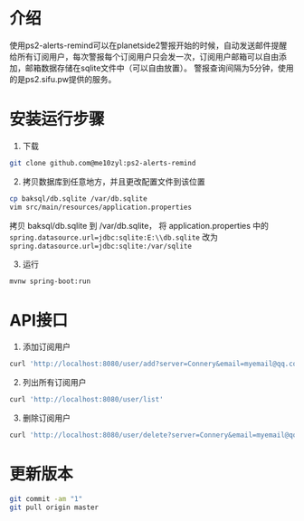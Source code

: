 # 介绍

使用ps2-alerts-remind可以在planetside2警报开始的时候，自动发送邮件提醒给所有订阅用户，每次警报每个订阅用户只会发一次，订阅用户邮箱可以自由添加，邮箱数据存储在sqlite文件中（可以自由放置）。
警报查询间隔为5分钟，使用的是ps2.sifu.pw提供的服务。

# 安装运行步骤

1. 下载
```bash
git clone github.com@me10zyl:ps2-alerts-remind 
```

2. 拷贝数据库到任意地方，并且更改配置文件到该位置
```bash
cp baksql/db.sqlite /var/db.sqlite
vim src/main/resources/application.properties
```
拷贝 baksql/db.sqlite 到 /var/db.sqlite， 将 application.properties 中的 `spring.datasource.url=jdbc:sqlite:E:\\db.sqlite`
改为 `spring.datasource.url=jdbc:sqlite:/var/sqlite`

3. 运行
```bash
mvnw spring-boot:run
```

# API接口

1. 添加订阅用户
```bash
curl 'http://localhost:8080/user/add?server=Connery&email=myemail@qq.com'
```
2. 列出所有订阅用户
```bash
curl 'http://localhost:8080/user/list'
```
3. 删除订阅用户
```bash
curl 'http://localhost:8080/user/delete?server=Connery&email=myemail@qq.com'
```

# 更新版本

```bash
git commit -am "1"
git pull origin master
```
